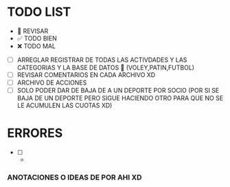 # TODO LIST

- 🚧 REVISAR
- ✅ TODO BIEN
- ❌ TODO MAL

- [ ] ARREGLAR REGISTRAR DE TODAS LAS ACTIVDADES Y LAS CATEGORIAS Y LA BASE DE DATOS 🚧 (VOLEY,PATIN,FUTBOL)
- [ ] REVISAR COMENTARIOS EN CADA ARCHIVO XD
- [ ] ARCHIVO DE ACCIONES
- [ ] SOLO PODER DAR DE BAJA DE A UN DEPORTE POR SOCIO (POR SI SE BAJA DE UN DEPORTE PERO SIGUE HACIENDO OTRO PARA QUE NO SE LE ACUMULEN LAS CUOTAS XD)

# ERRORES

- [ ] -

### ANOTACIONES O IDEAS DE POR AHI XD
